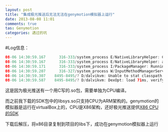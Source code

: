 ```yaml
---
layout: post
title: "集成极光推送后无法无法在genymotion模拟器上运行"
date: 2013-08-08 11:01
comments: true
tas: Genymotion
categories: 遇过的坑
---
```


#Log信息： 
```java
08-06 14:30:59.167      316-333/system_process E/NativeLibraryHelper: Comparing ABIs x86 and unknown and unknown versus armeabi/libsys.so
08-06 14:30:59.167      316-333/system_process E/NativeLibraryHelper: abi didn't match anything: armeabi/libsys.so (end at 7)
08-06 14:30:59.171      316-333/system_process I/PackageManager: Running dexopt on: com.xtuers.news
08-06 14:30:59.207      316-327/system_process W/InputMethodManagerService: Window already focused, ignoring focus gain of: com.android.internal.view.IInputMethodClient$Stub$Proxy@a6f4b860 attribute=null
08-06 14:30:59.307    8495-8495/? D/dalvikvm: Unable to stat classpath element '/system/framework/filterfw.jar'
08-06 14:30:59.587    8495-8495/? D/dalvikvm: DexOpt: load 71ms, verify+opt 164ms, 1618708 bytes
```
这是因为极光推送有一个用C写的.so包，需要单独为CPU编译。

而之前我下载的SDK包中的libsys.so只支持CPU为ARM架构的。genymotion的模拟器是运行在virtualBox上的，CPU是X86架构，还好极光推送提供[X86 CPU的SDK](https://www.jpush.cn/sdk/android)

 下载后解压，将x86目录复制到项目的libs下，成功在genymotion模拟器上运行

<!--more-->